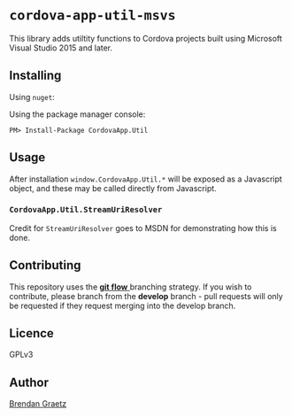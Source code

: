 # `cordova-app-util-msvs`

This library adds utiltity functions to Cordova projects
built using Microsoft Visual Studio 2015 and later.

## Installing

Using `nuget`:

Using the package manager console:

```
PM> Install-Package CordovaApp.Util
```

## Usage

After installation `window.CordovaApp.Util.*`
will be exposed as a Javascript object,
and these may be called directly from Javascript.

### `CordovaApp.Util.StreamUriResolver`

Credit for `StreamUriResolver` goes to MSDN for demonstrating how this is done.

## Contributing

This repository uses the
[**git flow** ](http://nvie.com/posts/a-successful-git-branching-model/)
branching strategy.
If you wish to contribute, please branch from the **develop** branch -
pull requests will only be requested if they request merging into the develop branch.

## Licence

GPLv3

## Author

[Brendan Graetz](http://bguiz.com)
